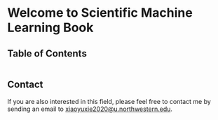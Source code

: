 # Welcome to Scientific Machine Learning Book


## Table of Contents
```{tableofcontents}
```

## Contact
If you are also interested in this field, please feel free to contact me by sending an email to xiaoyuxie2020@u.northwestern.edu. 